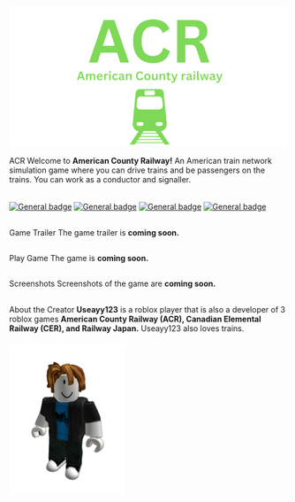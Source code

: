 ![alt text](https://raw.githubusercontent.com/Ishaanlikescandy/acr/main/ACR-removebg-preview.png)

ACR
Welcome to **American County Railway!** An American train network simulation game where you can drive trains and be passengers on the trains. You can work as a conductor and signaller.
######
[![General badge](https://img.shields.io/badge/Watch-Trailer-red.svg)]()
[![General badge](https://img.shields.io/badge/Play-ACR-success.svg)]()
[![General badge](https://img.shields.io/badge/View-Screenshots-yellow.svg)]()
[![General badge](https://img.shields.io/badge/Creators-Profile-informational.svg)](https://web.roblox.com/users/1634365729/profile)

##
Game Trailer
The game trailer is **coming soon.**

##
Play Game
The game is **coming soon.**

##
Screenshots
Screenshots of the game are **coming soon.**

##
About the Creator
**Useayy123** is a roblox player that is also a developer of 3 roblox games **American County Railway (ACR), Canadian Elemental Railway (CER), and Railway Japan.** Useayy123 also loves trains.
####
![alt text](https://raw.githubusercontent.com/Ishaanlikescandy/acr/main/useayy123-removebg-preview.png)
